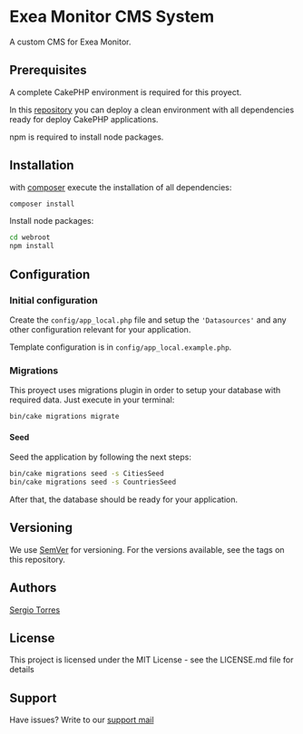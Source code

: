 # Exea Monitor CMS System

A custom CMS for Exea Monitor.

## Prerequisites

A complete CakePHP environment is required for this proyect.

In this [repository](https://github.com/sdtorresl/vagrant-cakephp/) you can deploy a clean environment with all dependencies ready for deploy CakePHP applications.

npm is required to install node packages.

## Installation

with [composer](https://getcomposer.org/doc/00-intro.md) execute the installation of all dependencies:

```bash
composer install
```

Install node packages:

```bash
cd webroot
npm install
```

## Configuration

### Initial configuration

Create the `config/app_local.php` file and setup the `'Datasources'` and any other configuration relevant for your application.

Template configuration is in `config/app_local.example.php`.

### Migrations

This proyect uses migrations plugin in order to setup your database with required data. Just execute in your terminal:

```bash
bin/cake migrations migrate
```

#### Seed

Seed the application by following the next steps:

```bash
bin/cake migrations seed -s CitiesSeed
bin/cake migrations seed -s CountriesSeed
```

After that, the database should be ready for your application.

## Versioning

We use [SemVer](https://semver.org/) for versioning. For the versions available, see the tags on this repository.

## Authors

[Sergio Torres](sdtorresl@innovaciones.co)

## License

This project is licensed under the MIT License - see the LICENSE.md file for details

## Support

Have issues? Write to our [support mail](mailto:soporte@innovaciones.co)

